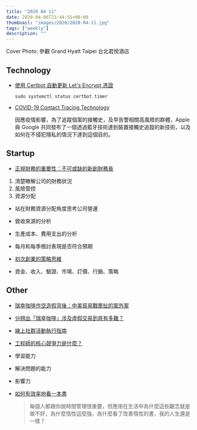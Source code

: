 ```yaml
---
title: "2020 04 11"
date: 2020-04-06T23:44:51+08:00
thumbnail: "images/2020/2020-04-11.jpg"
tags: ["weekly"]
description: ""
---
```


Cover Photo: 參觀 Grand Hyatt Taipei 台北君悅酒店

## Technology

* [使用 Certbot 自動更新 Let's Encrypt 憑證](https://caloskao.org/ubuntu-use-certbot-to-automatically-update-lets-encrypt-certificate-authority/)

    ```
    sudo systemctl status certbot.timer
    ```

* [COVID-19 Contact Tracing Technology](https://www.ernestchiang.com/zh/posts/2020/2020-04-11-covid-19-contact-tracing-technology/)

    因應疫情影響，為了追蹤個案的接觸史，及早告警相關高風險的群體，Apple 與 Google 共同發布了一個透過藍牙技術達到裝置接觸史追蹤的新技術，以及如何在不侵犯隱私的情況下達到這個目的。

## Startup

* [正視財務的重要性：不可或缺的新創財務長](https://tuna.press/?p=11644)
 1. 清楚瞭解公司的財務狀況
 2. 風險管控
 3. 資源分配

 * 站在財務資源分配角度思考公司營運
 * 營收來源的分析
 * 生產成本、費用支出的分析
 * 每月和每季檢討表現是否符合預期

* [初次創業的策略思維](https://medium.com/@azure.welkin/31d7e216543d)
 * 資金、收入、驗證、市場、訂價、行銷、策略

## Other

* [瑞幸咖啡作空造假背後：中美貿易戰牽扯的案外案](https://finance.technews.tw/2020/04/06/luckin-coffee-fake-data-explode-because-of-china-and-us-trade-war/)
* [分辨出「瑞幸咖啡」涉及虛假交易到底有多難？](https://medium.com/哪裡學財會/554e901732b6)
* [線上社群活動執行指南](https://docs.google.com/presentation/d/1hC6eE-IkH0Gc0GD4tBxHAsRBVjK1Gtx-X6L1c8w_KWg)
* [工程師的核心競爭力是什麼？](https://medium.com/量子方舟-kuantark/b66ca3038808)
 * 學習能力
 * 解決問題的能力
 * 影響力
* [如何有效率地看一本書](https://huntersherry.com/2020/02/28/如何有效率地看一本書/)

    > 每個人都跟你說時間管理很重要，但應用在生活中為什麼這些觀念就是做不好，為什麼惰性這麼強，為什麼看了改善惰性的書，我的人生還是一樣？
